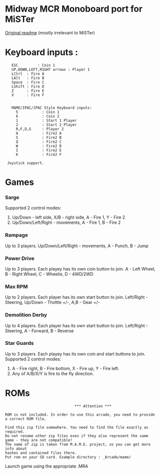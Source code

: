 # Midway MCR Monoboard port for MiSTer

[Original readme](readme_orig.txt) (mostly irrelevant to MiSTer)

# Keyboard inputs :
```
   ESC         : Coin 1
   UP,DOWN,LEFT,RIGHT arrows : Player 1
   LCtrl  : Fire A
   LAlt   : Fire B
   Space  : Fire C   
   LShift : Fire D
   Z      : Fire E
   X      : Fire F 


   MAME/IPAC/JPAC Style Keyboard inputs:
     5           : Coin 1
     6           : Coin 2
     1           : Start 1 Player
     2           : Start 2 Player
     R,F,D,G     : Player 2
     A           : Fire2 A
     S           : Fire2 B 
     Q           : Fire2 C
     W           : Fire2 D
     I           : Fire2 E
     K           : Fire2 F
	
 Joystick support. 
```

# Games

### Sarge
Supported 2 control modes:
1. Up/Down - left side, X/B - right side, A - Fire 1, Y - Fire 2
2. Up/Down/Left/Right - movements, A - Fire 1, B - Fire 2

### Rampage
Up to 3 players.
Up/Down/Left/Right - movements, A - Punch, B - Jump

### Power Drive
Up to 3 players. Each playey has its own coin button to join.
A - Left Wheel, B - Right Wheel, C - Wheelie, D - 4WD/2WD

### Max RPM
Up to 2 players. Each player has its own start button to join.
Left/Right - Steering, Up/Down - Thottle +/-, A,B - Gear +/-

### Demolition Derby
Up to 4 players. Each player has its own start button to join.
Left/Right - Steering, A - Forward, B - Reverse

### Star Guards
Up to 3 players. Each playey has its own coin and start buttons to join.
Supported 2 control modes:
1. A - Fire right, B - Fire bottom, X - Fire up, Y - Fire left.
2. Any of A/B/X/Y is fire to the fly direction.

# ROMs
```
                                *** Attention ***

ROM is not included. In order to use this arcade, you need to provide a correct ROM file.

Find this zip file somewhere. You need to find the file exactly as required.
Do not rename other zip files even if they also represent the same game - they are not compatible!
The name of zip is taken from M.A.M.E. project, so you can get more info about
hashes and contained files there.
Put rom on your SD card. Example directory : _Arcade/mame/

```

Launch game using the appropriate .MRA
